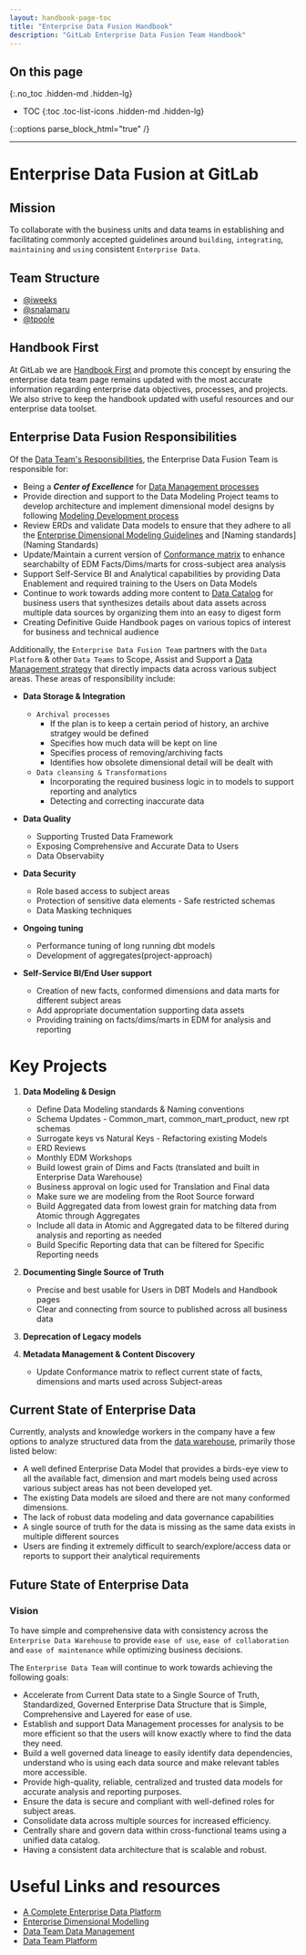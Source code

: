 ```yaml
---
layout: handbook-page-toc
title: "Enterprise Data Fusion Handbook"
description: "GitLab Enterprise Data Fusion Team Handbook"
---
```


## On this page 
{:.no_toc .hidden-md .hidden-lg}

- TOC
{:toc .toc-list-icons .hidden-md .hidden-lg}

{::options parse_block_html="true" /}

----

# Enterprise Data Fusion at GitLab

## Mission

To collaborate with the business units and data teams in establishing and facilitating commonly accepted guidelines around `building`, `integrating`, `maintaining` and `using` consistent `Enterprise Data`.

## Team Structure

- [@iweeks](https://gitlab.com/iweeks)
- [@snalamaru](https://gitlab.com/snalamaru)
- [@tpoole](https://gitlab.com/tpoole1)

## Handbook First

At GitLab we are [Handbook First](/handbook/handbook-usage/#why-handbook-first) and promote this concept by ensuring the enterprise data team page remains updated with the most accurate information regarding enterprise data objectives, processes, and projects. We also strive to keep the handbook updated with useful resources and our enterprise data toolset. 

## Enterprise Data Fusion Responsibilities 

Of the [Data Team's Responsibilities](/handbook/business-technology/data-team/#responsibilities), the Enterprise Data Fusion Team is responsible for:

- Being a **_Center of Excellence_** for [Data Management processes](https://about.gitlab.com/handbook/business-technology/data-team/data-management/)
- Provide direction and support to the Data Modeling Project teams to develop architecture and implement dimensional model designs by following [Modeling Development process](https://about.gitlab.com/handbook/business-technology/data-team/platform/edw/#modeling-development-process) 
- Review ERDs and validate Data models to ensure that they adhere to all the [Enterprise Dimensional Modeling Guidelines](https://about.gitlab.com/handbook/business-technology/data-team/platform/edw/#modeling-guidelines) and [Naming standards](Naming Standards)
- Update/Maintain a current version of [Conformance matrix](https://docs.google.com/spreadsheets/d/1j3lHKR29AT1dH_jWeqEwjeO81RAXUfXauIfbZbX_2ME/edit#gid=430467333) to enhance searchabilty of EDM Facts/Dims/marts for cross-subject area analysis
- Support Self-Service BI and Analytical capabilities by providing Data Enablement and required training to the Users on Data Models
-  Continue to work towards adding more content to [Data Catalog](https://about.gitlab.com/handbook/business-technology/data-team/data-catalog/#data-catalog) for business users that synthesizes details about data assets across multiple data sources by organizing them into an easy to digest form
- Creating Definitive Guide Handbook pages on various topics of interest for business and technical audience

Additionally, the `Enterprise Data Fusion Team` partners with the `Data Platform` & other `Data Teams` to Scope, Assist and Support a [Data Management strategy](https://lucid.app/lucidchart/3d662a2c-0025-40eb-a507-07ad21d11214/edit?beaconFlowId=795ADBEB78311025&invitationId=inv_cc970528-711f-44e1-8086-47d450d4400d&page=0_0#) that directly impacts data across various subject areas.  These areas of responsibility include:

  - **Data Storage & Integration**
    - `Archival processes`
      - If the plan is to keep a certain period of history, an archive stratgey would be defined
      - Specifies how much data will be kept on line
      - Specifies process of removing/archiving facts
      - Identifies how obsolete dimensional detail will be dealt with
    - `Data cleansing & Transformations`
      - Incorporating the required business logic in to models to support reporting and analytics
      - Detecting and correcting inaccurate data 
  - **Data Quality**
      - Supporting Trusted Data Framework
      - Exposing Comprehensive and Accurate Data to Users
      - Data Observabiity
        
  - **Data Security**
    - Role based access to subject areas
    - Protection of sensitive data elements  - Safe restricted schemas
    - Data Masking techniques
        
  - **Ongoing tuning**
    - Performance tuning of long running dbt models
    - Development of aggregates(project-approach) 

  - **Self-Service BI/End User support**
    - Creation of new facts, conformed dimensions and data marts for different subject areas
    - Add appropriate documentation supporting data assets
    - Providing training on facts/dims/marts in EDM for analysis and reporting


# Key Projects

1. **Data Modeling & Design**
     - Define Data Modeling standards & Naming conventions
     - Schema Updates - Common_mart, common_mart_product, new rpt schemas
     - Surrogate keys vs Natural Keys - Refactoring existing Models
     - ERD Reviews
     - Monthly EDM Workshops
     - Build lowest grain of Dims and Facts (translated and built in Enterprise Data Warehouse)
     - Business approval on logic used for Translation and Final data
     - Make sure we are modeling from the Root Source forward
     - Build Aggregated data from lowest grain for matching data from Atomic through Aggregates 
     - Include all data in Atomic and Aggregated data to be filtered during analysis and reporting as needed
     - Build Specific Reporting data that can be filtered for Specific Reporting needs

2. **Documenting Single Source of Truth**
     - Precise and best usable for Users in DBT Models and Handbook pages
     - Clear and connecting from source to published across all business data

3. **Deprecation of Legacy models**

4. **Metadata Management & Content Discovery**
     - Update Conformance matrix to reflect current state of facts, dimensions and marts used across Subject-areas


## Current State of Enterprise Data

Currently, analysts and knowledge workers in the company have a few options to analyze structured data from the [data warehouse](https://about.gitlab.com/handbook/business-technology/data-team/platform/#data-warehouse), primarily those listed below:

- A well defined Enterprise Data Model that provides a birds-eye view to all the available fact, dimension and mart models being used across various subject areas has not been developed yet.
- The existing Data models are siloed and there are not many conformed dimensions.
- The lack of robust data modeling and data governance capabilities
- A single source of truth for the data is missing as the same data exists in multiple different sources
- Users are finding it extremely difficult to search/explore/access data or reports to support their analytical requirements


## Future State of Enterprise Data

### Vision

To have simple and comprehensive data with consistency across the `Enterprise Data Warehouse` to provide `ease of use`, `ease of collaboration` and `ease of maintenance` while optimizing business decisions. 

The `Enterprise Data Team` will continue to work towards achieving the following goals:

- Accelerate from Current Data state to a Single Source of Truth, Standardized, Governed Enterprise Data Structure that is Simple, Comprehensive and Layered for ease of use.
- Establish and support Data Management processes for analysis to be more efficient so that the users will know exactly where to find the data they need.
- Build a well governed data lineage to easily identify data dependencies, understand who is using each data source and make relevant tables more accessible.
- Provide high-quality, reliable, centralized and trusted data models for accurate analysis and reporting purposes.
- Ensure the data is secure and compliant with well-defined roles for subject areas.
- Consolidate data across multiple sources for increased efficiency.
- Centrally share and govern data within cross-functional teams using a unified data catalog.
- Having a consistent data architecture that is scalable and robust.


# Useful Links and resources

- [A Complete Enterprise Data Platform](https://about.gitlab.com/handbook/business-technology/data-team/direction/#a-complete-enterprise-data-platform)
- [Enterprise Dimensional Modelling](https://about.gitlab.com/handbook/business-technology/data-team/platform/edw/)
- [Data Team Data Management](https://about.gitlab.com/handbook/business-technology/data-team/data-management/)
- [Data Team Platform](https://about.gitlab.com/handbook/business-technology/data-team/platform/)


